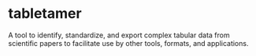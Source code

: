 # tabletamer
A tool to identify, standardize, and export complex tabular data from scientific papers to facilitate use by other tools, formats, and applications.
